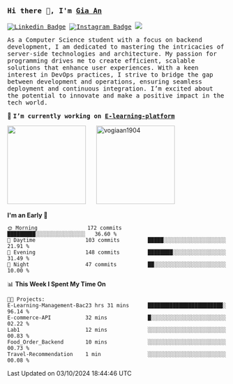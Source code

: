 ### <samp>Hi there 👋, I'm <a href="https://www.linkedin.com/in/vogiaan1904/" target="_blank">Gia An</a></samp>

<samp> [![Linkedin Badge](https://img.shields.io/badge/-LinkedIn-0e76a8?style=flat-square&logo=Linkedin&logoColor=white)](https://linkedin.com/in/vogiaan1904)
[![Instagram Badge](https://img.shields.io/badge/-Instagram-e4405f?style=flat-square&logo=Instagram&logoColor=white)](https://instagram.com/_.ja.ann_/) ![](https://komarev.com/ghpvc/?username=vogiaan1904&style=flat-square&base=500)</samp> 

<samp>As a Computer Science student with a focus on backend development, I am dedicated to mastering the intricacies of server-side technologies and architecture. My passion for programming drives me to create efficient, scalable solutions that enhance user experiences. With a keen interest in DevOps practices, I strive to bridge the gap between development and operations, ensuring seamless deployment and continuous integration. I’m excited about the potential to innovate and make a positive impact in the tech world.</samp>

🔭 <samp>**I’m currently working on [E-learning-platform](https://github.com/vogiaan1904/E-Learning-Management-Backend)**</samp>



<div>
  <img height="180em" src="https://github-readme-stats.vercel.app/api/top-langs/?username=vogiaan1904&show_icons=true&hide_border=true&layout=compact&langs_count=10&theme=transparent&include_orgs=true"/>
  &nbsp;&nbsp;&nbsp;&nbsp;
  <img height="180em" src="https://github-readme-stats.vercel.app/api?username=vogiaan1904&show_icons=true&hide_border=true&&count_private=true&include_all_commits=true&theme=transparent&locale=en" alt="vogiaan1904" />
</div>






<!--START_SECTION:waka-->
**I'm an Early 🐤** 

```text
🌞 Morning                172 commits         █████████░░░░░░░░░░░░░░░░   36.60 % 
🌆 Daytime                103 commits         █████░░░░░░░░░░░░░░░░░░░░   21.91 % 
🌃 Evening                148 commits         ████████░░░░░░░░░░░░░░░░░   31.49 % 
🌙 Night                  47 commits          ██░░░░░░░░░░░░░░░░░░░░░░░   10.00 % 
```


📊 **This Week I Spent My Time On** 

```text
🐱‍💻 Projects: 
E-Learning-Management-Bac23 hrs 31 mins      ████████████████████████░   96.14 % 
E-commerce-API           32 mins             █░░░░░░░░░░░░░░░░░░░░░░░░   02.22 % 
Lab1                     12 mins             ░░░░░░░░░░░░░░░░░░░░░░░░░   00.83 % 
Food_Order_Backend       10 mins             ░░░░░░░░░░░░░░░░░░░░░░░░░   00.73 % 
Travel-Recommendation    1 min               ░░░░░░░░░░░░░░░░░░░░░░░░░   00.08 % 
```


 Last Updated on 03/10/2024 18:44:46 UTC
<!--END_SECTION:waka-->
